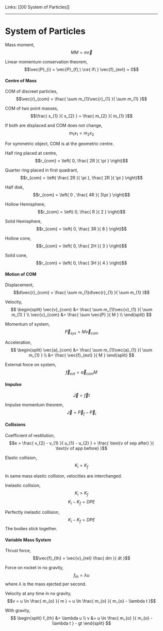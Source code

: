 Links: [[00 System of Particles]]
___
# System of Particles
Mass moment,
$$MM = m\vec{r}$$

Linear momentum conservation theorem,
$$\vec{P}_{i} = \vec{P}_{f},\ \ce{ if\ } \vec{f}_{ext} = 0$$

#### Centre of Mass
COM of discreet particles,
$$\vec{r}_{com} = \frac{ \sum m_{1}\vec{r}_{1} }{ \sum m_{1} }$$

COM of two point masses,
$$\frac{ x_{1} }{ x_{2} } = \frac{ m_{2} }{ m_{1} }$$

If both are displaced and COM does not change,
$$m_{1}x_{1} = m_{2}x_{2}$$

For symmetric object, COM is at the geometric centre. 

Half ring placed at centre,
$$r_{com} = \left( 0, \frac{ 2R }{ \pi } \right)$$

Quarter ring placed in first quadrant,
$$r_{com} = \left( \frac{ 2R }{ \pi }, \frac{ 2R }{ \pi } \right)$$

Half disk,
$$r_{com} = \left( 0 , \frac{ 4R }{ 3\pi } \right)$$

Hollow Hemisphere,
$$r_{com} = \left( 0, \frac{ R }{ 2 } \right)$$

Solid Hemisphere,
$$r_{com} = \left( 0, \frac{ 3R }{ 8 } \right)$$

Hollow cone,
$$r_{com} = \left( 0, \frac{ 2H }{ 3 } \right)$$

Solid cone,
$$r_{com} = \left( 0, \frac{ 3H }{ 4 } \right)$$

#### Motion of COM
Displacement,
$$d\vec{r}_{com} = \frac{ \sum m_{1}d\vec{r}_{1} }{ \sum m_{1} }$$

Velocity,
$$
\begin{split}
\vec{v}_{com} &= \frac{ \sum m_{1}\vec{v}_{1} }{ \sum m_{1} } \\
\vec{v}_{com} &= \frac{ \sum \vec{P} }{ M } \\
\end{split}
$$

Momentum of system,
$$\vec{P}_{sys} = M\vec{v}_{com}$$

Acceleration,
$$
\begin{split}
\vec{a}_{com} &= \frac{ \sum m_{1}\vec{a}_{1} }{ \sum m_{1} } \\
&= \frac{ \vec{f}_{ext} }{ M }
\end{split}
$$

External force on system,
$$\vec{f}_{ext} = \vec{a}_{com} M$$

#### Impulse
$$\vec{J} = \vec{f}t$$

Impulse momentum theorem,
$$\vec{J} = \vec{P}_{f} - \vec{P}_{i}$$

#### Collisions
Coefficient of restitution,
$$e = \frac{ v_{2} - v_{1} }{ u_{1} - u_{2} } = \frac{ \text{v of sep after} }{ \text{v of app before} }$$

Elastic collision,
$$K_{i} = K_{f}$$

In same mass elastic collision, velocities are interchanged.

Inelastic collision,
$$K_{i} > K_{f}$$
$$K_{i} - K_{f} = DPE$$

Perfectly inelastic collision,
$$K_{i} - K_{f} = DPE$$
The bodies stick together.

#### Variable Mass System 
Thrust force,
$$\vec{f}_{th} = \vec{v}_{rel} \frac{ dm }{ dt }$$

Force on rocket in no gravity,
$$f_{th} = \lambda u$$
where $\lambda$ is the mass ejected per second. 

Velocity at any time in no gravity,
$$v = u \ln \frac{ m_{o} }{ m } = u \ln \frac{ m_{o} }{ m_{o} - \lambda t }$$

With gravity,
$$
\begin{split}
f_{th} &= \lambda u \\
v &= u \ln \frac{ m_{o} }{ m_{o} - \lambda t } - gt 
\end{split}
$$
